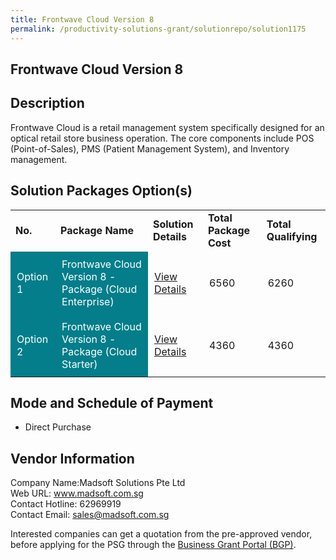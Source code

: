 ```yaml
---
title: Frontwave Cloud Version 8
permalink: /productivity-solutions-grant/solutionrepo/solution1175
---
```


## Frontwave Cloud Version 8

## Description

Frontwave Cloud is a retail management system specifically designed for an optical retail store business operation. The core components include POS (Point-of-Sales), PMS (Patient Management System), and Inventory management.

## Solution Packages Option(s)

<table>
<tr>
<td><b>No.</b></td>
<td><b>Package Name</b></td>
<td><b>Solution Details</b></td>
<td><b>Total Package Cost</b></td>
<td><b>Total Qualifying</b></td>
</tr>
<tr>
<td style='padding: 10px; background-color: #037E8A; color: #FFFFFF;'>Option 1</td>
<td style='padding: 10px; background-color: #037E8A; color: #FFFFFF;'>Frontwave Cloud Version 8 -  Package (Cloud Enterprise)</td>
<td style='padding: 10px;'><a href='https://www.gobusiness.gov.sg/images/psg/Desensitised_Frontwave_Annex_3_CR_wef_4_Sept_2020_Part_1.pdf' target='_blank'>View Details</a></td>
<td style='padding: 10px;'>6560</td>
<td style='padding: 10px;'>6260</td>
</tr>
<tr>
<td style='padding: 10px; background-color: #037E8A; color: #FFFFFF;'>Option 2</td>
<td style='padding: 10px; background-color: #037E8A; color: #FFFFFF;'>Frontwave Cloud Version 8 - Package (Cloud Starter)</td>
<td style='padding: 10px;'><a href='https://www.gobusiness.gov.sg/images/psg/Desensitised_Frontwave_Annex_3_CR_wef_4_Sept_2020_Part_2.pdf' target='_blank'>View Details</a></td>
<td style='padding: 10px;'>4360</td>
<td style='padding: 10px;'>4360</td>
</tr>
</table>

## Mode and Schedule of Payment

 - Direct Purchase

## Vendor Information

 Company Name:Madsoft Solutions Pte Ltd <br>Web URL: www.madsoft.com.sg <br>Contact Hotline: 62969919 <br>Contact Email: sales@madsoft.com.sg <br>

Interested companies can get a quotation from the pre-approved vendor, before applying for the PSG through the <a href='https://www.businessgrants.gov.sg/' target='_blank' rel='noopener'>Business Grant Portal (BGP)</a>.

<script src="/jquery/resize-tables.js"></script>
